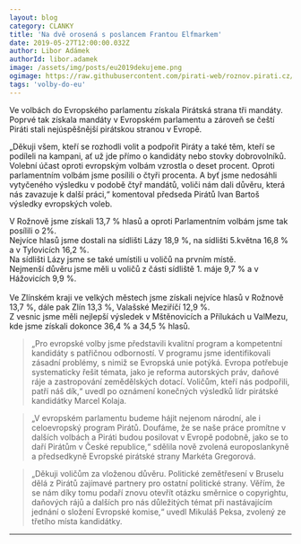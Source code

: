 ```yaml
---
layout: blog
category: CLANKY
title: 'Na dvě orosená s poslancem Frantou Elfmarkem'
date: 2019-05-27T12:00:00.032Z
author: Libor Adámek
authorId: libor.adamek
image: /assets/img/posts/eu2019dekujeme.png
ogimage: https://raw.githubusercontent.com/pirati-web/roznov.pirati.cz/master/assets/img/posts/eu2019dekujeme.png
tags: 'volby-do-eu'
---
```

Ve volbách do Evropského parlamentu získala Pirátská strana tři mandáty. Poprvé tak získala mandáty v Evropském parlamentu a zároveň se čeští Piráti stali nejúspěšnější pirátskou stranou v Evropě. 

„Děkuji všem, kteří se rozhodli volit a podpořit Piráty a také těm, kteří se podíleli na kampani, ať už jde přímo o kandidáty nebo stovky dobrovolníků. Volební účast oproti evropským volbám vzrostla o deset procent. Oproti parlamentním volbám jsme posílili o čtyři procenta. A byť jsme nedosáhli vytyčeného výsledku v podobě čtyř mandátů, voliči nám dali důvěru, která nás zavazuje k další práci,“ komentoval předseda Pirátů Ivan Bartoš výsledky evropských voleb.

V Rožnově jsme získali 13,7 % hlasů a oproti Parlamentním volbám jsme tak posílili o 2%.<br> 
Nejvíce hlasů jsme dostali na sídlišti Lázy 18,9 %, na sídlišti 5.května 16,8 % a v Tylovicích 16,2 %.<br>
Na sídlišti Lázy jsme se také umístili u voličů na prvním místě.<br>
Nejmenší důvěru jsme měli u voličů z části sídliště 1. máje 9,7 % a v Hážovicích 9,9 %. <br><br>
Ve Zlínském kraji ve velkých městech jsme získali nejvíce hlasů v Rožnově 13,7 %, dále pak Zlín 13,3 %, Valašské Meziříčí 12,9 %.<br>
Z vesnic jsme měli nejlepší výsledek v Mštěnovicích a Přílukách u ValMezu, kde jsme získali dokonce 36,4 % a 34,5 % hlasů. 

> „Pro evropské volby jsme představili kvalitní program a kompetentní kandidáty s patřičnou odborností. V programu jsme identifikovali zásadní problémy, s nimiž se Evropská unie potýká. Evropa potřebuje systematicky řešit témata, jako je reforma autorských práv, daňové ráje a zastropování zemědělských dotací. Voličům, kteří nás podpořili, patří náš dík,“ uvedl po oznámení konečných výsledků lídr pirátské kandidátky Marcel Kolaja.

> „V evropském parlamentu budeme hájit nejenom národní, ale i celoevropský program Pirátů. Doufáme, že se naše práce promítne v dalších volbách a Piráti budou posilovat v Evropě podobně, jako se to daří Pirátům v České republice,“ sdělila nově zvolená europoslankyně a předsedkyně Evropské pirátské strany Markéta Gregorová.

> „Děkuji voličům za vloženou důvěru. Politické zemětřesení v Bruselu dělá z Pirátů zajímavé partnery pro ostatní politické strany. Věřím, že se nám díky tomu podaří znovu otevřít otázku směrnice o copyrightu, daňových rájů a dalších pro nás důležitých témat při nastávajícím jednání o složení Evropské komise,“ uvedl Mikuláš Peksa, zvolený ze třetího místa kandidátky.


- - -
